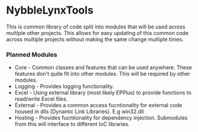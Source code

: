 # NybbleLynxTools
This is common library of code split into modules that will be used across multiple other projects. This allows for easy updating of this common code across multiple projects without making the same change multiple times.

### Planned Modules

- Core       - Common classes and features that can be used anywhere. These features don't quite fit into other modules. This will be required by other modules.
- Logging    - Provides logging functionality.
- Excel      - Using external library (most likely EPPlus) to provide functions to read/write Excel files.
- External   - Provides a common access fucntionality for external code housed in dlls (Dynamic Link Libraries). E.g win32.dll
- Hosting    - Provides fucntionality for dependency injection. Submodules from this will interface to different IoC libraries.
